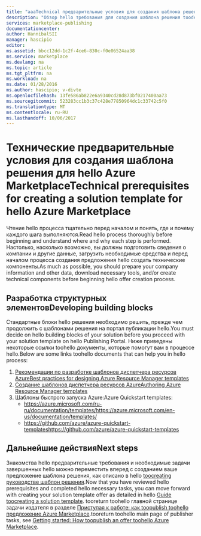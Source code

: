```yaml
---
title: "aaaTechnical предварительные условия для создания шаблона решения для hello Marketplace | Документы Microsoft"
description: "Обзор hello требования для создания шаблона решения toodeploy и продавать hello Azure Marketplace"
services: marketplace-publishing
documentationcenter: 
author: HannibalSII
manager: hascipio
editor: 
ms.assetid: bbcc12dd-1c2f-4ce6-830c-f0e06524aa38
ms.service: marketplace
ms.devlang: na
ms.topic: article
ms.tgt_pltfrm: na
ms.workload: na
ms.date: 01/28/2016
ms.author: hascipio; v-divte
ms.openlocfilehash: 13fe586ab822e6a9340cd28d873bf0217400aa73
ms.sourcegitcommit: 523283cc1b3c37c428e77850964dc1c33742c5f0
ms.translationtype: MT
ms.contentlocale: ru-RU
ms.lasthandoff: 10/06/2017
---
```

# <a name="technical-prerequisites-for-creating-a-solution-template-for-hello-azure-marketplace"></a><span data-ttu-id="49c72-103">Технические предварительные условия для создания шаблона решения для hello Azure Marketplace</span><span class="sxs-lookup"><span data-stu-id="49c72-103">Technical prerequisites for creating a solution template for hello Azure Marketplace</span></span>
<span data-ttu-id="49c72-104">Чтение hello процесса тщательно перед началом и понять, где и почему каждого шага выполняются.</span><span class="sxs-lookup"><span data-stu-id="49c72-104">Read hello process thoroughly before beginning and understand where and why each step is performed.</span></span> <span data-ttu-id="49c72-105">Настолько, насколько возможно, вы должны подготовить сведения о компании и другие данные, загрузить необходимые средства и перед началом процесса создания предложения hello создать технические компоненты.</span><span class="sxs-lookup"><span data-stu-id="49c72-105">As much as possible, you should prepare your company information and other data, download necessary tools, and/or create technical components before beginning hello offer creation process.</span></span>  

## <a name="developing-building-blocks"></a><span data-ttu-id="49c72-106">Разработка структурных элементов</span><span class="sxs-lookup"><span data-stu-id="49c72-106">Developing building blocks</span></span>
<span data-ttu-id="49c72-107">Стандартные блоки hello решения необходимо решить, прежде чем продолжить с шаблонами решения на портал публикации hello.</span><span class="sxs-lookup"><span data-stu-id="49c72-107">You must decide on hello building blocks of your solution before you proceed with your solution template on hello Publishing Portal.</span></span> <span data-ttu-id="49c72-108">Ниже приведены некоторые ссылки toohello документы, которые помогут вам в процессе hello.</span><span class="sxs-lookup"><span data-stu-id="49c72-108">Below are some links toohello documents that can help you in hello process:</span></span>

1. [<span data-ttu-id="49c72-109">Рекомендации по разработке шаблонов диспетчера ресурсов Azure</span><span class="sxs-lookup"><span data-stu-id="49c72-109">Best practices for designing Azure Resource Manager templates</span></span>](../azure-resource-manager/best-practices-resource-manager-design-templates.md)
2. [<span data-ttu-id="49c72-110">Создание шаблонов диспетчера ресурсов Azure</span><span class="sxs-lookup"><span data-stu-id="49c72-110">Authoring Azure Resource Manager templates</span></span>](../azure-resource-manager/resource-group-authoring-templates.md)
3. <span data-ttu-id="49c72-111">Шаблоны быстрого запуска Azure:</span><span class="sxs-lookup"><span data-stu-id="49c72-111">Azure Quickstart templates:</span></span>
   * [<span data-ttu-id="49c72-112">https://azure.microsoft.com/ru-ru/documentation/templates/</span><span class="sxs-lookup"><span data-stu-id="49c72-112">https://azure.microsoft.com/en-us/documentation/templates/</span></span>](https://azure.microsoft.com/documentation/templates/)
   * [<span data-ttu-id="49c72-113">https://github.com/azure/azure-quickstart-templates</span><span class="sxs-lookup"><span data-stu-id="49c72-113">https://github.com/azure/azure-quickstart-templates</span></span>](https://github.com/azure/azure-quickstart-templates)

## <a name="next-steps"></a><span data-ttu-id="49c72-114">Дальнейшие действия</span><span class="sxs-lookup"><span data-stu-id="49c72-114">Next steps</span></span>
<span data-ttu-id="49c72-115">Знакомства hello предварительные требования и необходимые задачи завершенных hello можно переместить вперед с созданием ваше предложение шаблона решения, как описано в hello [toocreating руководстве шаблон решения](marketplace-publishing-solution-template-creation.md).</span><span class="sxs-lookup"><span data-stu-id="49c72-115">Now that you have reviewed hello prerequisites and completed hello necessary tasks, you can move forward with creating your solution template offer as detailed in hello [Guide toocreating a solution template](marketplace-publishing-solution-template-creation.md).</span></span> <span data-ttu-id="49c72-116">tooreturn toohello главной странице задачи издателя в разделе [Приступая к работе: как toopublish toohello предложение Azure Marketplace](marketplace-publishing-getting-started.md).</span><span class="sxs-lookup"><span data-stu-id="49c72-116">tooreturn toohello main page of publisher tasks, see [Getting started: How toopublish an offer toohello Azure Marketplace](marketplace-publishing-getting-started.md).</span></span>

[link-acct]:marketplace-publishing-accounts-creation-registration.md
